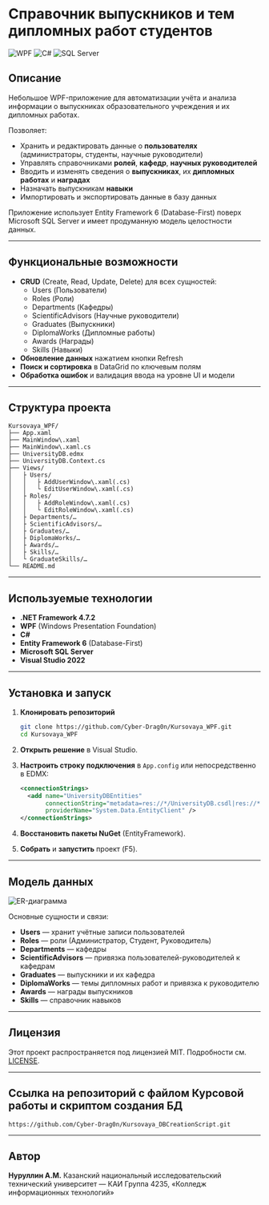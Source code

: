 # Справочник выпускников и тем дипломных работ студентов

![WPF](https://img.shields.io/badge/Technology-WPF-brightgreen) ![C#](https://img.shields.io/badge/Language-C%23-blue) ![SQL Server](https://img.shields.io/badge/Database–SQL_Server-red)

## Описание

Небольшое WPF-приложение для автоматизации учёта и анализа информации о выпускниках образовательного учреждения и их дипломных работах.  

Позволяет:
- Хранить и редактировать данные о **пользователях** (администраторы, студенты, научные руководители)
- Управлять справочниками **ролей**, **кафедр**, **научных руководителей**
- Вводить и изменять сведения о **выпускниках**, их **дипломных работах** и **наградах**
- Назначать выпускникам **навыки**
- Импортировать и экспортировать данные в базу данных

Приложение использует Entity Framework 6 (Database-First) поверх Microsoft SQL Server и имеет продуманную модель целостности данных.

---

## Функциональные возможности

- **CRUD** (Create, Read, Update, Delete) для всех сущностей:
  - Users (Пользователи)
  - Roles (Роли)
  - Departments (Кафедры)
  - ScientificAdvisors (Научные руководители)
  - Graduates (Выпускники)
  - DiplomaWorks (Дипломные работы)
  - Awards (Награды)
  - Skills (Навыки)
- **Обновление данных** нажатием кнопки Refresh
- **Поиск и сортировка** в DataGrid по ключевым полям
- **Обработка ошибок** и валидация ввода на уровне UI и модели

---

## Структура проекта

```text
Kursovaya_WPF/
├── App.xaml
├── MainWindow\.xaml
├── MainWindow\.xaml.cs
├── UniversityDB.edmx
├── UniversityDB.Context.cs
├── Views/
│   ├ Users/
│   │   ├ AddUserWindow\.xaml(.cs)
│   │   └ EditUserWindow\.xaml(.cs)
│   ├ Roles/
│   │   ├ AddRoleWindow\.xaml(.cs)
│   │   └ EditRoleWindow\.xaml(.cs)
│   ├ Departments/…
│   ├ ScientificAdvisors/…
│   ├ Graduates/…
│   ├ DiplomaWorks/…
│   ├ Awards/…
│   ├ Skills/…
│   └ GraduateSkills/…
└── README.md
```

---

## Используемые технологии

- **.NET Framework 4.7.2**  
- **WPF** (Windows Presentation Foundation)  
- **C#**  
- **Entity Framework 6** (Database-First)  
- **Microsoft SQL Server**  
- **Visual Studio 2022**

---

## Установка и запуск

1. **Клонировать репозиторий**  
   ```sh
   git clone https://github.com/Cyber-Drag0n/Kursovaya_WPF.git
   cd Kursovaya_WPF
   ```

2. **Открыть решение** в Visual Studio.
3. **Настроить строку подключения** в `App.config` или непосредственно в EDMX:

   ```xml
   <connectionStrings>
     <add name="UniversityDBEntities"
          connectionString="metadata=res://*/UniversityDB.csdl|res://*/UniversityDB.ssdl|res://*/UniversityDB.msl;provider=System.Data.SqlClient;provider connection string=&quot;Data Source=YOUR_SERVER;Initial Catalog=UniversityDB;Integrated Security=True;MultipleActiveResultSets=True;&quot;"
          providerName="System.Data.EntityClient" />
   </connectionStrings>
   ```
4. **Восстановить пакеты NuGet** (EntityFramework).
5. **Собрать** и **запустить** проект (F5).

---

## Модель данных

![ER-диаграмма](https://github.com/user-attachments/assets/b105bc51-1efd-478f-866e-392a5d5e9904)

Основные сущности и связи:

* **Users** — хранит учётные записи пользователей
* **Roles** — роли (Администратор, Студент, Руководитель)
* **Departments** — кафедры
* **ScientificAdvisors** — привязка пользователей-руководителей к кафедрам
* **Graduates** — выпускники и их кафедра
* **DiplomaWorks** — темы дипломных работ и привязка к руководителю
* **Awards** — награды выпускников
* **Skills** — справочник навыков

---

## Лицензия

Этот проект распространяется под лицензией MIT. Подробности см. [LICENSE](LICENSE).

---

## Ссылка на репозиторий с файлом Курсовой работы и скриптом создания БД

```text
https://github.com/Cyber-Drag0n/Kursovaya_DBCreationScript.git
```

---

## Автор

**Нуруллин А.М.**
Казанский национальный исследовательский технический университет — КАИ
Группа 4235, «Колледж информационных технологий»
